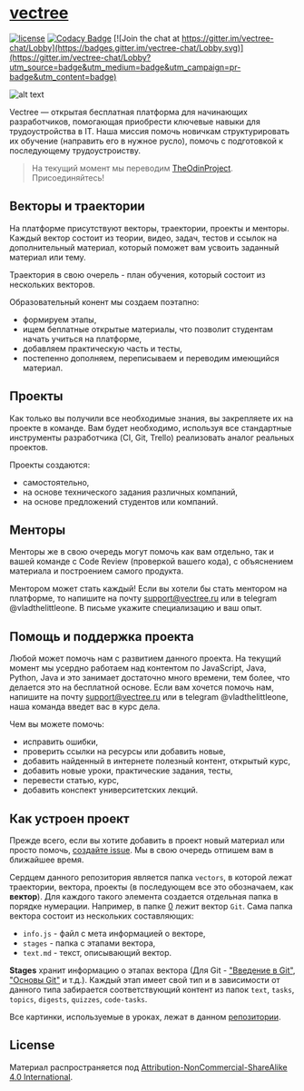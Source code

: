 # [vectree](http://vectree.ru/)

[![license][license-badge]][LICENSE] [![Codacy Badge](https://api.codacy.com/project/badge/Grade/96071bdddd4548eba86b955593671ec4)](https://www.codacy.com/app/vectree/resources?utm_source=github.com&amp;utm_medium=referral&amp;utm_content=vectree/resources&amp;utm_campaign=Badge_Grade)
[![Join the chat at https://gitter.im/vectree-chat/Lobby](https://badges.gitter.im/vectree-chat/Lobby.svg)](https://gitter.im/vectree-chat/Lobby?utm_source=badge&utm_medium=badge&utm_campaign=pr-badge&utm_content=badge)

![alt text](https://sun9-7.userapi.com/c841624/v841624284/28b96/aJT1-hf8yts.jpg)

Vectree — открытая бесплатная платформа для начинающих разработчиков, помогающая приобрести ключевые навыки для трудоустройства в IT. Наша миссия помочь новичкам структурировать их обучение (направить его в нужное русло), помочь с подготовкой к последующему трудоустроиству. 

> На текущий момент мы переводим [TheOdinProject](https://github.com/vectree/resources/issues/58). Присоединяйтесь!

## Векторы и траектории

На платформе присутствуют векторы, траектории, проекты и менторы. Каждый вектор состоит из теории, видео, задач, тестов и ссылок на дополнительный материал, который поможет вам усвоить заданный материал или тему.

Траектория в свою очерель - план обучения, который состоит из нескольких векторов.

Образовательный конент мы создаем поэтапно:
- формируем этапы,
- ищем беплатные открытые материалы, что позволит студентам начать учиться на платформе,
- добавляем практическую часть и тесты,
- постепенно дополняем, переписываем и переводим имеющийся материал.

## Проекты

Как только вы получили все необходимые знания, вы закрепляете их на проекте в команде. Вам будет необходимо, используя все стандартные инструменты разработчика (CI, Git, Trello) реализовать аналог реальных проектов.

Проекты создаются:
- самостоятельно,
- на основе технического задания различных компаний,
- на основе предложений студентов или компаний.


## Менторы

Менторы же в свою очередь могут помочь как вам отдельно, так и вашей команде с Code Review (проверкой вашего кода), с объяснением материала и построением самого продукта.

Ментором может стать каждый! Если вы хотели бы стать ментором на платформе, то напишите на почту support@vectree.ru или в telegram @vladthelittleone. В письме укажите специализацию и ваш опыт. 

## Помощь и поддержка проекта

Любой может помочь нам с развитием данного проекта. На текущий момент мы усердно работаем над контентом по JavaScript, Java, Python, Java и это занимает достаточно много времени, тем более, что делается это на бесплатной основе. Если вам хочется помочь нам, напишите на почту support@vectree.ru или в telegram @vladthelittleone, наша команда введет вас в курс дела.

Чем вы можете помочь:
- исправить ошибки,
- проверить ссылки на ресурсы или добавить новые,
- добавить найденный в интернете полезный контент, открытый курс,
- добавить новые уроки, практические задания, тесты,
- перевести статью, курс,
- добавить конспект университетских лекций.

## Как устроен проект

Прежде всего, если вы хотите добавить в проект новый материал или просто помочь, [создайте issue](https://github.com/vectree/resources/issues/new). Мы в свою очередь отпишем вам в ближайшее время.

Сердцем данного репозитория является папка `vectors`, в которой лежат траектории, вектора, проекты (в последующем все это обозначаем, как **вектор**). Для каждого такого элемента создается отдельная папка в порядке нумерации. Например, в папке [0](https://github.com/vectree/resources/tree/master/vectors/0) лежит вектор `Git`. Сама папка вектора состоит из нескольких составляющих:

- `info.js` - файл с мета информацией о векторе,
- `stages` - папка с этапами вектора,
- `text.md` - текст, описывающий вектор.

**Stages** хранит информацию о этапах вектора (Для Git - ["Введение в Git"](https://vectree.ru/video/0/0/0), ["Основы Git"](https://vectree.ru/video/0/1/0) и т.д.). Каждый этап имеет свой тип и в зависимости от данного типа забирается соответствующий контент из папок `text`, `tasks`, `topics`, `digests`, `quizzes`, `code-tasks`.

Все картинки, используемые в уроках, лежат в данном [репозитории](https://github.com/vectree/images).


## License 

Материал распространяется под [Attribution-NonCommercial-ShareAlike 4.0 International](LICENSE.md).

[LICENSE]: ./LICENSE.md
[license-badge]: https://img.shields.io/badge/License-CC%20BY--NC--SA%204.0-lightgrey.svg

